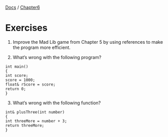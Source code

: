 [Docs](../../docs/) / [Chapter6](../)
# Exercises

1. Improve the Mad Lib game from Chapter 5 by using references to make
the program more efficient.

2. What’s wrong with the following program?
```
int main()
{
int score;
score = 1000;
float& rScore = score;
return 0;
}
```

3. What’s wrong with the following function?
```
int& plusThree(int number)
{
int threeMore = number + 3;
return threeMore;
}
```